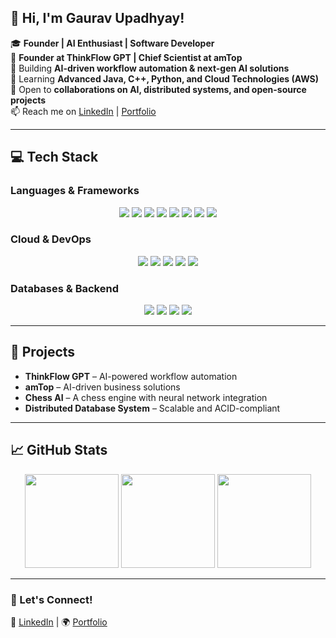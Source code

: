 ## 👋 Hi, I'm **Gaurav Upadhyay!**  

🎓 **Founder | AI Enthusiast | Software Developer**  
🚀 **Founder at ThinkFlow GPT | Chief Scientist at amTop**  
🔭 Building **AI-driven workflow automation & next-gen AI solutions**  
🌱 Learning **Advanced Java, C++, Python, and Cloud Technologies (AWS)**  
🤝 Open to **collaborations on AI, distributed systems, and open-source projects**  
📫 Reach me on [LinkedIn](https://www.linkedin.com/in/gauravupadhyay-tech/) | [Portfolio](https://gauravupadhyay.vercel.app)  

---

## 💻 Tech Stack  

### **Languages & Frameworks**  
<div align="center">
  <img src="https://img.shields.io/badge/C++-%2300599C.svg?style=for-the-badge&logo=c%2B%2B&logoColor=white"/>
  <img src="https://img.shields.io/badge/Java-%23ED8B00.svg?style=for-the-badge&logo=openjdk&logoColor=white"/>
  <img src="https://img.shields.io/badge/Python-3670A0?style=for-the-badge&logo=python&logoColor=ffdd54"/>
  <img src="https://img.shields.io/badge/JavaScript-%23323330.svg?style=for-the-badge&logo=javascript&logoColor=%23F7DF1E"/>
  <img src="https://img.shields.io/badge/TypeScript-%23007ACC.svg?style=for-the-badge&logo=typescript&logoColor=white"/>
  <img src="https://img.shields.io/badge/React-%2320232a.svg?style=for-the-badge&logo=react&logoColor=%2361DAFB"/>
  <img src="https://img.shields.io/badge/Next.js-%23000000.svg?style=for-the-badge&logo=next.js&logoColor=white"/>
  <img src="https://img.shields.io/badge/SpringBoot-%236DB33F.svg?style=for-the-badge&logo=springboot&logoColor=white"/>
</div>

### **Cloud & DevOps**  
<div align="center">
  <img src="https://img.shields.io/badge/AWS-%23FF9900.svg?style=for-the-badge&logo=amazonaws&logoColor=white"/>
  <img src="https://img.shields.io/badge/Docker-%230db7ed.svg?style=for-the-badge&logo=docker&logoColor=white"/>
  <img src="https://img.shields.io/badge/Kubernetes-%23326ce5.svg?style=for-the-badge&logo=kubernetes&logoColor=white"/>
  <img src="https://img.shields.io/badge/GitHub-%23121011.svg?style=for-the-badge&logo=github&logoColor=white"/>
  <img src="https://img.shields.io/badge/Git-%23F05033.svg?style=for-the-badge&logo=git&logoColor=white"/>
</div>

### **Databases & Backend**  
<div align="center">
  <img src="https://img.shields.io/badge/MySQL-%2300f.svg?style=for-the-badge&logo=mysql&logoColor=white"/>
  <img src="https://img.shields.io/badge/PostgreSQL-%23316192.svg?style=for-the-badge&logo=postgresql&logoColor=white"/>
  <img src="https://img.shields.io/badge/MongoDB-%2347A248.svg?style=for-the-badge&logo=mongodb&logoColor=white"/>
  <img src="https://img.shields.io/badge/Firebase-%23FFCA28.svg?style=for-the-badge&logo=firebase&logoColor=white"/>
</div>

---

## 🚀 Projects  
- **ThinkFlow GPT** – AI-powered workflow automation  
- **amTop** – AI-driven business solutions  
- **Chess AI** – A chess engine with neural network integration  
- **Distributed Database System** – Scalable and ACID-compliant  

---

## 📈 GitHub Stats  
<div align="center">
  <img src="https://github-readme-stats.vercel.app/api?username=Gaurav00321&show_icons=true&theme=radical" height="150px"/>
  <img src="https://github-readme-streak-stats.herokuapp.com/?user=Gaurav00321&theme=dark&hide_border=false" height="150px"/>
  
  <img src="https://github-readme-stats.vercel.app/api/top-langs/?username=Gaurav00321&layout=compact&theme=radical" height="150px"/>
</div>

---

### 🤝 Let's Connect!  
💼 [LinkedIn](https://www.linkedin.com/in/gauravupadhyay-tech/) | 🌍 [Portfolio](https://gauravupadhyay.vercel.app)  
